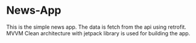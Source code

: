# News-App
This is the simple news app. The data is fetch from the api using retrofit. MVVM Clean architecture with jetpack library is used for building the app. 
